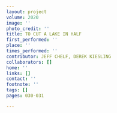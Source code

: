 ```yaml
---
layout: project
volume: 2020
image: ''
photo_credit: ''
title: TO CUT A LAKE IN HALF
first_performed: ''
place: ''
times_performed: ''
contributor: JEFF CHELF, DEREK KIESLING
collaborators: []
home: ''
links: []
contact: ''
footnote: ''
tags: []
pages: 030-031

---
```




